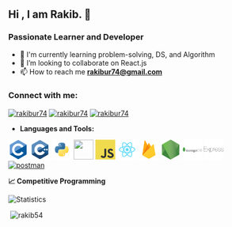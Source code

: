 ## Hi , I am Rakib. 👋

### Passionate Learner and Developer



- 🌱 I'm currently learning problem-solving, DS, and Algorithm
- 👯 I’m looking to collaborate on React.js
- 📫 How to reach me **rakibur74@gmail.com**

<h3 align="left">Connect with me:</h3>
<p align="left">
<a href="https://linkedin.com/in/rakibur74" target="_blank"><img align="center" src="https://raw.githubusercontent.com/rahuldkjain/github-profile-readme-generator/master/src/images/icons/Social/linked-in-alt.svg" alt="rakibur74" height="30" width="40" /></a>
 <a href="https://fb.com/rakibur74" target="_blank"><img align="center" src="https://raw.githubusercontent.com/rahuldkjain/github-profile-readme-generator/master/src/images/icons/Social/facebook.svg" alt="rakibur74" margin="10" height="30" width="40" /></a>
<a href="https://www.leetcode.com/rakibur74" target="blank"><img align="center" src="https://raw.githubusercontent.com/rahuldkjain/github-profile-readme-generator/master/src/images/icons/Social/leet-code.svg" alt="rakibur74" margin="10" height="30" width="40" /></a>
</p>

- **Languages and Tools:**  

<code><img width="40" height="40" src="https://raw.githubusercontent.com/devicons/devicon/master/icons/c/c-original.svg"></code>
<code><img width="40" height="40" src="https://raw.githubusercontent.com/github/explore/80688e429a7d4ef2fca1e82350fe8e3517d3494d/topics/cpp/cpp.png"></code>
<code><img width="40" height="40" src="https://raw.githubusercontent.com/github/explore/80688e429a7d4ef2fca1e82350fe8e3517d3494d/topics/python/python.png"></code>
<code><img width="40" height="40" src="https://upload.wikimedia.org/wikipedia/commons/thumb/8/8e/Nextjs-logo.svg/1200px-Nextjs-logo.svg.png"></code> 
<code><img width="40" height="40" src="https://raw.githubusercontent.com/github/explore/80688e429a7d4ef2fca1e82350fe8e3517d3494d/topics/javascript/javascript.png"></code>
<code><img width="40" height="40" src="https://raw.githubusercontent.com/github/explore/80688e429a7d4ef2fca1e82350fe8e3517d3494d/topics/react/react.png"></code>
<code><img width="40" height="40" src="https://raw.githubusercontent.com/github/explore/80688e429a7d4ef2fca1e82350fe8e3517d3494d/topics/firebase/firebase.png"></code>
<code><img width="40" height="40" src="https://raw.githubusercontent.com/github/explore/80688e429a7d4ef2fca1e82350fe8e3517d3494d/topics/nodejs/nodejs.png"></code> 
<code><img width="40" height="40" src="https://raw.githubusercontent.com/github/explore/80688e429a7d4ef2fca1e82350fe8e3517d3494d/topics/mongodb/mongodb.png"></code> 
<code><img width="40" height="40" src="https://raw.githubusercontent.com/github/explore/80688e429a7d4ef2fca1e82350fe8e3517d3494d/topics/express/express.png"></code>
</a> <a href="https://postman.com" target="_blank"> <img src="https://www.vectorlogo.zone/logos/getpostman/getpostman-icon.svg" alt="postman" width="40" height="30"/> </a>


<b>&#128200; Competitive Programming</b>
<br />
<p float="left">
    <img height="200px" src="https://leetcard.jacoblin.cool/rakibur74?theme=dark&font=Poppins&radius=15" alt="Statistics"/>
</p>
<p>&nbsp;<img align="center" src="https://github-readme-stats.vercel.app/api?username=rakib54&show_icons=true&locale=en" alt="rakib54" /></p>
<br/>
